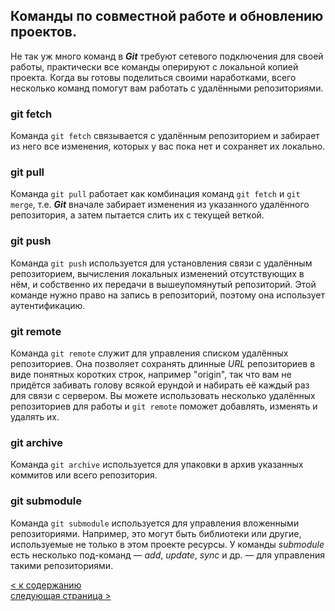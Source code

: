 ## Команды по совместной работе и обновлению проектов.

Не так уж много команд в ***Git*** требуют сетевого подключения для своей работы, практически все команды оперируют с локальной копией проекта. Когда вы готовы поделиться своими наработками, всего несколько команд помогут вам работать с удалёнными репозиториями.
### git fetch

Команда `git fetch` связывается с удалённым репозиторием и забирает из него все изменения, которых у вас пока нет и сохраняет их локально.
### git pull

Команда `git pull` работает как комбинация команд `git fetch` и `git merge`, т.е. ***Git*** вначале забирает изменения из указанного удалённого репозитория, а затем пытается слить их с текущей веткой.
### git push

Команда `git push` используется для установления связи с удалённым репозиторием, вычисления локальных изменений отсутствующих в нём, и собственно их передачи в вышеупомянутый репозиторий. Этой команде нужно право на запись в репозиторий, поэтому она использует аутентификацию.
### git remote

Команда `git remote` служит для управления списком удалённых репозиториев. Она позволяет сохранять длинные *URL* репозиториев в виде понятных коротких строк, например "origin", так что вам не придётся забивать голову всякой ерундой и набирать её каждый раз для связи с сервером. Вы можете использовать несколько удалённых репозиториев для работы и `git remote` поможет добавлять, изменять и удалять их.
### git archive

Команда `git archive` используется для упаковки в архив указанных коммитов или всего репозитория.
### git submodule

Команда `git submodule` используется для управления вложенными репозиториями. Например, это могут быть библиотеки или другие, используемые не только в этом проекте ресурсы. У команды *submodule* есть несколько под-команд — *add*, *update*, *sync* и др. — для управления такими репозиториями.  

[< к содержанию](readme.md)  
[следующая страница >](6.comparison.md)